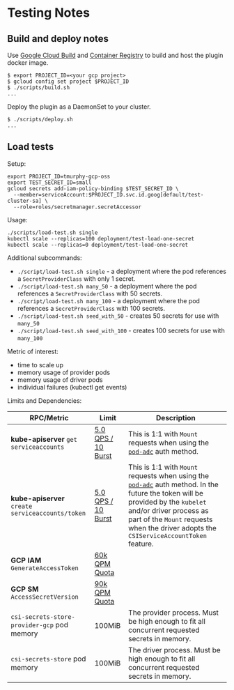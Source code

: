 # Testing Notes

## Build and deploy notes

Use [Google Cloud Build](https://cloud.google.com/run/docs/building/containers#building_using) and [Container Registry](https://cloud.google.com/container-registry/docs/quickstart) to build and host the plugin docker image.

```shell
$ export PROJECT_ID=<your gcp project>
$ gcloud config set project $PROJECT_ID
$ ./scripts/build.sh
...
```

Deploy the plugin as a DaemonSet to your cluster.

```shell
$ ./scripts/deploy.sh
...
```

## Load tests

Setup:

```shell
export PROJECT_ID=tmurphy-gcp-oss
export TEST_SECRET_ID=small
gcloud secrets add-iam-policy-binding $TEST_SECRET_ID \
  --member=serviceAccount:$PROJECT_ID.svc.id.goog[default/test-cluster-sa] \
  --role=roles/secretmanager.secretAccessor
```

Usage:

```shell
./scripts/load-test.sh single
kubectl scale --replicas=100 deployment/test-load-one-secret
kubectl scale --replicas=0 deployment/test-load-one-secret
```

Additional subcommands:

* `./script/load-test.sh single` - a deployment where the pod references a `SecretProviderClass` with only 1 secret.
* `./script/load-test.sh many_50` - a deployment where the pod references a `SecretProviderClass` with 50 secrets.
* `./script/load-test.sh many_100` - a deployment where the pod references a `SecretProviderClass` with 100 secrets.
* `./script/load-test.sh seed_with_50` - creates 50 secrets for use with `many_50`
* `./script/load-test.sh seed_with_100` - creates 100 secrets for use with `many_100`


Metric of interest:

* time to scale up
* memory usage of provider pods
* memory usage of driver pods
* individual failures (kubectl get events)

Limits and Dependencies:

| RPC/Metric |  Limit | Description |
|------|---|---|
| **kube-apiserver** `get` `serviceaccounts` | [5.0 QPS / 10 Burst](https://pkg.go.dev/k8s.io/client-go@v0.22.1/rest#pkg-constants) | This is 1:1 with `Mount` requests when using the [`pod-adc`](https://github.com/GoogleCloudPlatform/secrets-store-csi-driver-provider-gcp/blob/main/docs/authentication.md#pod-adc---pod-workload-identity-default) auth method. |
| **kube-apiserver** `create` `serviceaccounts/token` | [5.0 QPS / 10 Burst](https://pkg.go.dev/k8s.io/client-go@v0.22.1/rest#pkg-constants) | This is 1:1 with `Mount` requests when using the [`pod-adc`](https://github.com/GoogleCloudPlatform/secrets-store-csi-driver-provider-gcp/blob/main/docs/authentication.md#pod-adc---pod-workload-identity-default) auth method. In the future the token will be provided by the `kubelet` and/or driver process as part of the `Mount` requests when the driver adopts the `CSIServiceAccountToken` feature. |
| **GCP IAM** `GenerateAccessToken` | [60k QPM Quota](https://cloud.google.com/iam/quotas) |   |
| **GCP SM** `AccessSecretVersion` | [90k QPM Quota](https://cloud.google.com/secret-manager/quotas#request-rate-quotas) |   |
| `csi-secrets-store-provider-gcp` pod memory | 100MiB | The provider process. Must be high enough to fit all concurrent requested secrets in memory. |
| `csi-secrets-store` pod memory | 100MiB | The driver process. Must be high enough to fit all concurrent requested secrets in memory. |
